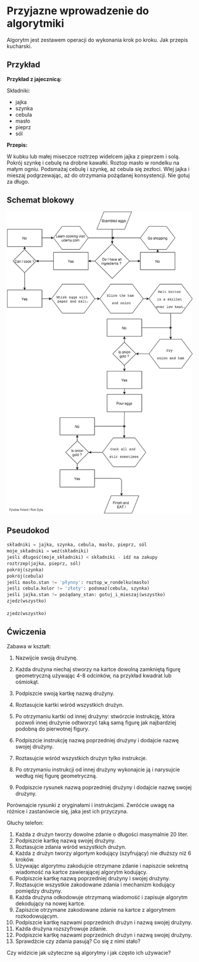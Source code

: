 Przyjazne wprowadzenie do algorytmiki
=====================================

Algorytm jest zestawem operacji do wykonania krok po kroku. 
Jak przepis kucharski.

Przykład
--------

**Przykład z jajecznicą:**

Składniki:

-   jajka
-   szynka
-   cebula
-   masło
-   pieprz
-   sól

**Przepis:**

W kubku lub małej miseczce roztrzep widelcem jajka z pieprzem i solą. 
Pokrój szynkę i cebulę na drobne kawałki. Roztop masło w rondelku na
małym ogniu.
Podsmażaj cebulę i szynkę, aż cebula się zezłoci.
Wlej jajka i mieszaj podgrzewając, aż do otrzymania pożądanej konsystencji.
Nie gotuj za długo.

Schemat blokowy
---------------

![image](./images/scambled_eggs_diagram.png)

Pseudokod
---------

```python
składniki = jajka, szynka, cebula, masło, pieprz, sól
moje_składniki = weź(składniki)
jeśli długość(moje_składniki) < składniki - idź na zakupy
roztrzep(jajka, pieprz, sól)
pokrój(szynka)
pokrój(cebula)
jeśli masło.stan != 'płynny': roztop_w_rondelku(masło)
jeśli cebula.kolor != 'złoty': podsmaż(cebula, szynka)
jeśli jajka.stan != pożądany_stan: gotuj_i_mieszaj(wszystko)
zjedz(wszystko)

zjedz(wszystko)
```

Ćwiczenia
---------

Zabawa w kształt:

1.  Nazwijcie swoją drużynę.
2.  Każda drużyna niechaj stworzy na kartce dowolną zamkniętą 
figurę geometryczną używając 4-8 odcinków, na przykład kwadrat
lub ośmiokąt.
3.  Podpiszcie swoją kartkę nazwą drużyny.
4.  Roztasujcie kartki wśród wszystkich drużyn.
5.  Po otrzymaniu kartki od innej drużyny: stwórzcie instrukcję, która
pozwoli innej drużynie odtworzyć taką samą figurę jak najbardziej
podobną do pierwotnej figury.
6.  Podpiszcie instrukcję nazwą poprzedniej drużyny i dodajcie nazwę 
swojej drużyny.
7.  Roztasujcie wśród wszystkich drużyn tylko instrukcje.
8.  Po otrzymaniu instrukcji od innej drużyny wykonajcie ją i narysujcie
według niej figurę geometryczną.

9.  Podpiszcie rysunek nazwą poprzedniej drużyny i dodajcie nazwę swojej
drużyny.

Porównajcie rysunki z oryginałami i instrukcjami. Zwróćcie uwagę na różnice
i zastanówcie się, jaka jest ich przyczyna.

Głuchy telefon:

1.  Każda z drużyn tworzy dowolne zdanie o długości masymalnie 20 liter.
2.  Podpiszcie kartkę nazwą swojej drużyny.
3.  Roztasujcie zdania wśród wszystkich drużyn.
4.  Każda z drużyn tworzy algortym kodujący (szyfrujący) nie dłuższy
niż 6 kroków.
5.  Używając algorytmu zakodujcie otrzymane zdanie i napiszcie sekretną
wiadomość na kartce zawierającej algorytm kodujący.
6.  Podpiszcie kartkę nazwą poprzedniej drużyny i swojej drużyny.
7.  Roztasujcie wszystkie zakodowane zdania i mechanizm kodujący pomiędzy drużyny.
8.  Każda drużyna odkodowuje otrzymaną wiadomość i zapisuje algorytm dekodujący
na nowej kartce.
9.  Zapiszcie otrzymane zakodowane zdanie na kartce z algorytmem rozkodowującym.
10. Podpiszcie kartkę nazwami poprzednich drużyn i nazwą swojej drużyny.
11. Każda drużyna rozszyfrowuje zdanie.
12. Podpiszcie kartkę nazwami poprzednich drużyn i nazwą swojej drużyny.
13. Sprawdźcie czy zdania pasują? Co się z nimi stało?

Czy widzicie jak użyteczne są algorytmy i jak często ich używacie?


